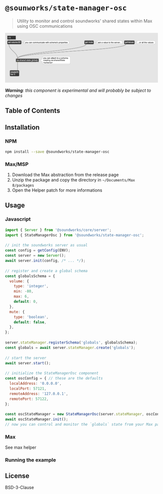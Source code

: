 # `@sounworks/state-manager-osc`

> Utility to monitor and control soundworks' shared states within Max using OSC communications

![Max screenshot](./resources/max.png)

_**Warning**: this component is experimental and will probably be subject to changes_

## Table of Contents

<!-- toc -->

## Installation

### NPM 

```sh
npm install --save @soundworks/state-manager-osc
```

### Max/MSP

1. Download the Max abstraction from the release page 
2. Unzip the package and copy the directory in `~/Documents/Max 8/packages`
3. Open the Helper patch for more informations

## Usage

### Javascript

```js
import { Server } from '@soundworks/core/server';
import { StateManagerOsc } from '@soundworks/state-manager-osc';

// init the soundworks server as usual
const config = getConfig(ENV);
const server = new Server();
await server.init(config, /* ... */);

// register and create a global schema
const globalsSchema = {
  volume: {
    type: 'integer',
    min: -80,
    max: 6,
    default: 0,
  },
  mute: {
    type: 'boolean',
    default: false,
  },
};

server.stateManager.registerSchema('globals', globalsSchema);
const globals = await server.stateManager.create('globals');

// start the server
await server.start();

// initialize the StateManagerOsc component
const oscConfig = { // these are the defaults
  localAddress: '0.0.0.0',
  localPort: 57121,
  remoteAddress: '127.0.0.1',
  remotePort: 57122,
};

const oscStateManager = new StateManagerOsc(server.stateManager, oscConfig);
await oscStateManager.init();
// now you can control and monitor the `globals` state from your Max patch
```

### Max

See max helper

### Running the example

## License

BSD-3-Clause
